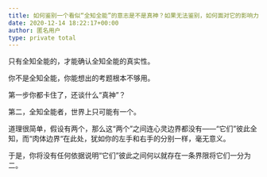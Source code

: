 ```yaml
---
title: 如何鉴别一个看似“全知全能”的意志是不是真神？如果无法鉴别，如何面对它的影响力？
date: 2020-12-14 18:22:17+00:00
author: 匿名用户
type: private total
---
```

只有全知全能的，才能确认全知全能的真实性。

你不是全知全能，你能想出的考题根本不够用。

第一步你都卡住了，还谈什么“真神”？

第二，全知全能者，世界上只可能有一个。

道理很简单，假设有两个，那么这“两个”之间连心灵边界都没有——“它们”彼此全知，而“肉体边界“在此处，犹如你的左手和右手的分别一样，毫无意义。

于是，你将没有任何依据说明“它们”彼此之间何以就存在一条界限将它们一分为二。


